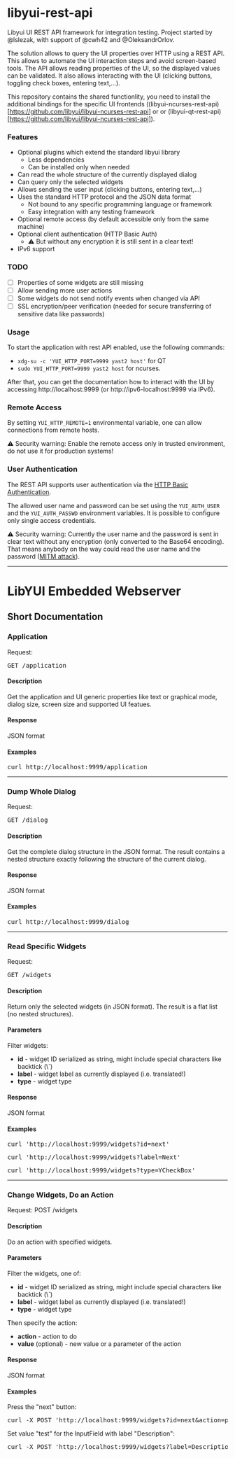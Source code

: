 # libyui-rest-api

Libyui UI REST API framework for integration testing.
Project started by @lslezak, with support of @cwh42 and @OleksandrOrlov.

The solution allows to query the UI properties over HTTP using a REST API.
This allows to automate the UI interaction steps and avoid screen-based tools.
The API allows reading properties of the UI, so the displayed values can be validated.
It also allows interacting with the UI (clicking buttons, toggling
check boxes, entering text,...).

This repository contains the shared functionlity, you need to install
the additional bindings for the specific UI frontends
((libyui-ncurses-rest-api)[https://github.com/libyui/libyui-ncurses-rest-api] or
or (libyui-qt-rest-api)[https://github.com/libyui/libyui-ncurses-rest-api]).

### Features

- Optional plugins which extend the standard libyui library
  - Less dependencies
  - Can be installed only when needed
- Can read the whole structure of the currently displayed dialog
- Can query only the selected widgets
- Allows sending the user input (clicking buttons, entering text,...)
- Uses the standard HTTP protocol and the JSON data format
  - Not bound to any specific programming language or framework
  - Easy integration with any testing framework
- Optional remote access (by default accessible only from the same machine)
- Optional client authentication (HTTP Basic Auth)
  - :warning: But without any encryption it is still sent in a clear text!
- IPv6 support

### TODO

- [ ] Properties of some widgets are still missing
- [ ] Allow sending more user actions
- [ ] Some widgets do not send notify events when changed via API
- [ ] SSL encryption/peer verification (needed for secure transferring of sensitive data
      like passwords)

### Usage

To start the application with rest API enabled, use the following commands:
* `xdg-su -c 'YUI_HTTP_PORT=9999 yast2 host'` for QT
* `sudo YUI_HTTP_PORT=9999 yast2 host` for ncurses.

After that, you can get the documentation how to interact with the UI by accessing
http://localhost:9999 (or http://ipv6-localhost:9999 via IPv6).

### Remote Access

By setting `YUI_HTTP_REMOTE=1` environmental variable, one can allow connections
from remote hosts.

:warning: Security warning: Enable the remote access only in trusted environment,
do not use it for production systems!

### User Authentication

The REST API supports user authentication via the [HTTP Basic Authentication](
https://en.wikipedia.org/wiki/Basic_access_authentication).

The allowed user name and password can be set using the `YUI_AUTH_USER` and the
`YUI_AUTH_PASSWD` environment variables. It is possible to configure only single
access credentials.

:warning: Security warning: Currently the user name and the password is sent
in clear text without any encryption (only converted to the Base64 encoding).
That means anybody on the way could read the user name and the password
([MITM attack](https://en.wikipedia.org/wiki/Man-in-the-middle_attack)).

<!-- The following text is a copy from the ./src/YHttpRootHandler.cc file -->

---
<h1>LibYUI Embedded Webserver</h1>
<h2>Short Documentation</h2>
<h3>Application</h3>
<p>Request: <pre>GET /application</pre>
</p>
<h4>Description</h4>
<p>Get the application and UI generic properties like text or graphical mode, dialog size, screen size and supported UI featues.</p>
<h4>Response</h4>
<p>JSON format</p>
<h4>Examples</h4>
<p>
        <pre>curl http://localhost:9999/application</pre>
</p>
<hr>
<h3>Dump Whole Dialog</h3>
<p>Request: <pre>GET /dialog</pre>
</p>
<h4>Description</h4>
<p>Get the complete dialog structure in the JSON format. The result contains a nested structure exactly following the structure of the current dialog.</p>
<h4>Response</h4>
<p>JSON format</p>
<h4>Examples</h4>
<p>
        <pre>curl http://localhost:9999/dialog</pre>
</p>
<hr>
<h3>Read Specific Widgets</h3>
<p>Request: <pre>GET /widgets</pre>
</p>
<h4>Description</h4>
<p>Return only the selected widgets (in JSON format). The result is a flat list (no nested structures).</p>
<h4>Parameters</h4>
<p>Filter widgets: <ul>
                <li>
                        <b>id</b> - widget ID serialized as string, might include special characters like backtick (\`)</li>
                <li>
                        <b>label</b> - widget label as currently displayed (i.e. translated!) </li>
                <li>
                        <b>type</b> - widget type</li>
        </ul>
</p>
<h4>Response</h4>
<p>JSON format</p>
<h4>Examples</h4>
<p>
        <pre>curl 'http://localhost:9999/widgets?id=next'</pre>
        <pre>curl 'http://localhost:9999/widgets?label=Next'</pre>
        <pre>curl 'http://localhost:9999/widgets?type=YCheckBox'</pre>
</p>
<hr>
<h3>Change Widgets, Do an Action</h3>
<p>Request: POST /widgets</p>
<h4>Description</h4>
<p>Do an action with specified widgets.</p>
<h4>Parameters</h4>
<p>Filter the widgets, one of: <ul>
                <li>
                        <b>id</b> - widget ID serialized as string, might include special characters like backtick (\`)</li>
                <li>
                        <b>label</b> - widget label as currently displayed (i.e. translated!) </li>
                <li>
                        <b>type</b> - widget type</li>
        </ul> Then specify the action: <ul>
                <li>
                        <b>action</b> - action to do</li>
                <li>
                        <b>value</b> (optional) - new value or a parameter of the action</li>
        </ul>
</p>
<h4>Response</h4>
<p>JSON format</p>
<h4>Examples</h4>
<p>
        Press the "next" button:
        <pre>curl -X POST 'http://localhost:9999/widgets?id=next&action=press'</pre>
        Set value "test" for the InputField with label "Description":
        <pre>curl -X POST 'http://localhost:9999/widgets?label=Description&action=enter&value=test'</pre>
</p>
